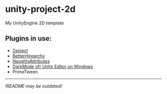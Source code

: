 # unity-project-2d
My UnityEngine 2D template

## Plugins in use:
- [Zenject](https://assetstore.unity.com/packages/tools/utilities/extenject-dependency-injection-ioc-157735)
- [BetterHirearchy](https://assetstore.unity.com/packages/tools/utilities/better-hierarchy-272963)
- [NaughtyAttributes](https://assetstore.unity.com/packages/p/naughtyattributes-129996)
- [DarkMode ofr Unity Editor on Windows](https://assetstore.unity.com/packages/tools/gui/darkmode-for-unity-editor-on-windows-281842)
- PrimeTween

---

_!README may be outdated!_
